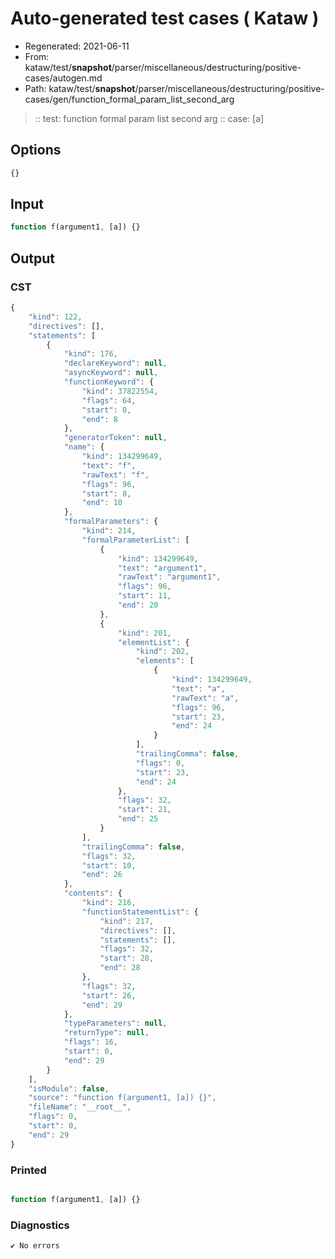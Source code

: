 # Auto-generated test cases ( Kataw )
- Regenerated: 2021-06-11
- From: kataw/test/__snapshot__/parser/miscellaneous/destructuring/positive-cases/autogen.md
- Path: kataw/test/__snapshot__/parser/miscellaneous/destructuring/positive-cases/gen/function_formal_param_list_second_arg
> :: test: function formal param list second arg
> :: case: [a]
## Options

`````js
{}
`````
## Input

`````js
function f(argument1, [a]) {}
`````
## Output

### CST

```javascript
{
    "kind": 122,
    "directives": [],
    "statements": [
        {
            "kind": 176,
            "declareKeyword": null,
            "asyncKeyword": null,
            "functionKeyword": {
                "kind": 37822554,
                "flags": 64,
                "start": 0,
                "end": 8
            },
            "generatorToken": null,
            "name": {
                "kind": 134299649,
                "text": "f",
                "rawText": "f",
                "flags": 96,
                "start": 8,
                "end": 10
            },
            "formalParameters": {
                "kind": 214,
                "formalParameterList": [
                    {
                        "kind": 134299649,
                        "text": "argument1",
                        "rawText": "argument1",
                        "flags": 96,
                        "start": 11,
                        "end": 20
                    },
                    {
                        "kind": 201,
                        "elementList": {
                            "kind": 202,
                            "elements": [
                                {
                                    "kind": 134299649,
                                    "text": "a",
                                    "rawText": "a",
                                    "flags": 96,
                                    "start": 23,
                                    "end": 24
                                }
                            ],
                            "trailingComma": false,
                            "flags": 0,
                            "start": 23,
                            "end": 24
                        },
                        "flags": 32,
                        "start": 21,
                        "end": 25
                    }
                ],
                "trailingComma": false,
                "flags": 32,
                "start": 10,
                "end": 26
            },
            "contents": {
                "kind": 216,
                "functionStatementList": {
                    "kind": 217,
                    "directives": [],
                    "statements": [],
                    "flags": 32,
                    "start": 28,
                    "end": 28
                },
                "flags": 32,
                "start": 26,
                "end": 29
            },
            "typeParameters": null,
            "returnType": null,
            "flags": 16,
            "start": 0,
            "end": 29
        }
    ],
    "isModule": false,
    "source": "function f(argument1, [a]) {}",
    "fileName": "__root__",
    "flags": 0,
    "start": 0,
    "end": 29
}
```

### Printed

```javascript

function f(argument1, [a]) {}
```

### Diagnostics

```javascript
✔ No errors
```

